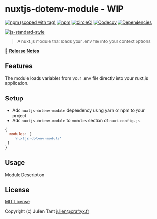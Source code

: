# nuxtjs-dotenv-module - WIP

[![npm (scoped with tag)](https://img.shields.io/npm/v/nuxtjs-dotenv-module/latest.svg?style=flat-square)](https://npmjs.com/package/nuxtjs-dotenv-module)
[![npm](https://img.shields.io/npm/dt/nuxtjs-dotenv-module.svg?style=flat-square)](https://npmjs.com/package/nuxtjs-dotenv-module)
[![CircleCI](https://img.shields.io/circleci/project/github/JulienTant/nuxtjs-dotenv-module.svg?style=flat-square)](https://circleci.com/gh/JulienTant/nuxtjs-dotenv-module)
[![Codecov](https://img.shields.io/codecov/c/github/JulienTant/nuxtjs-dotenv-module.svg?style=flat-square)](https://codecov.io/gh/JulienTant/nuxtjs-dotenv-module)
[![Dependencies](https://david-dm.org/JulienTant/nuxtjs-dotenv-module/status.svg?style=flat-square)](https://david-dm.org/JulienTant/nuxtjs-dotenv-module)


[![js-standard-style](https://cdn.rawgit.com/standard/standard/master/badge.svg)](http://standardjs.com)

> A nuxt.js module that loads your .env file into your context options

[📖 **Release Notes**](./CHANGELOG.md)

## Features

The module loads variables from your .env file directly into your nuxt.js application. 

## Setup
- Add `nuxtjs-dotenv-module` dependency using yarn or npm to your project
- Add `nuxtjs-dotenv-module` to `modules` section of `nuxt.config.js`

```js
{
  modules: [
    'nuxtjs-dotenv-module'
 ]
}
```

## Usage

Module Description

## License

[MIT License](./LICENSE)

Copyright (c) Julien Tant <julien@craftyx.fr>